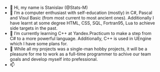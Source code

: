 - 👋 Hi, my name is Stanislav (@Stats-M)
- 👀 I’m a computer enthusiast with self-education (mostly) in C#, Pascal and Visul Basic (from most current to most ancient ones). Additionally I have learnt at some degree HTML, CSS, SQL, Fortran95, Lua to achieve side targets in the past.
- 🌱 I’m currently learning C++ at Yandex.Practicum to make a step from C# to a more powerful language. Additionally, C++ is used in UEngine which I have some plans for. 
- 💞️ While all my projects was a single-man hobby projects, it will be a pleasure for me to work as a full-time programmer to achive our team goals and develop myself into prefessional.
- 📫 

<!---
Stats-M/Stats-M is a ✨ special ✨ repository because its `README.md` (this file) appears on your GitHub profile.
You can click the Preview link to take a look at your changes.
--->
